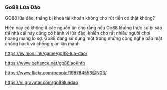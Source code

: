 ### Go88 Lừa Đảo

GO88 lừa đảo, thắng bị khoá tài khoản không cho rút tiền có thật không? 

Hiện nay có không ít các nguồn tin cho rằng nếu Go88 không thực sự bị sập thì nhà cái này cũng có hành vi lừa đảo, khiến cho rất nhiều người chơi hoang mang lo sợ. Go88 đang sử dụng một trong những công nghệ bảo mật chống hack và chống gian lận mạnh

https://iwinios.link/game/go88-lua-dao/

https://www.behance.net/go88lao/info

https://www.flickr.com/people/198784553@N03/

https://vi.gravatar.com/go88luadao
